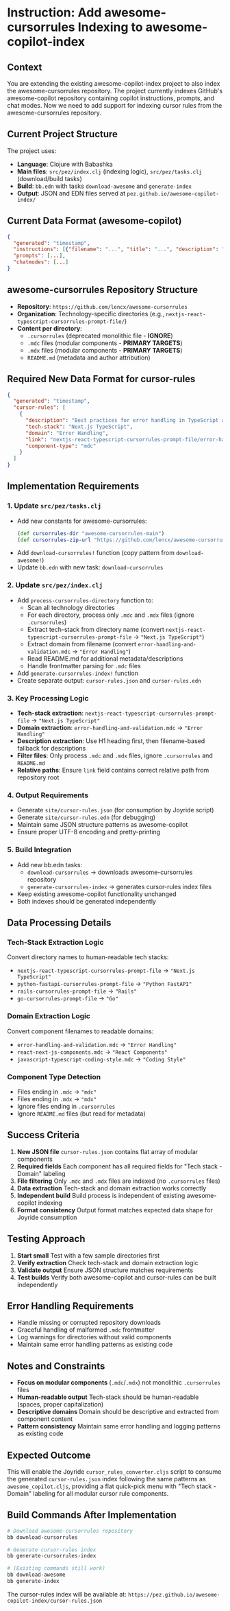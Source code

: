 # Instruction: Add awesome-cursorrules Indexing to awesome-copilot-index

## Context

You are extending the existing awesome-copilot-index project to also index the awesome-cursorrules repository. The project currently indexes GitHub's awesome-copilot repository containing copilot instructions, prompts, and chat modes. Now we need to add support for indexing cursor rules from the awesome-cursorrules repository.

## Current Project Structure

The project uses:
- **Language**: Clojure with Babashka
- **Main files**: `src/pez/index.clj` (indexing logic), `src/pez/tasks.clj` (download/build tasks)
- **Build**: `bb.edn` with tasks `download-awesome` and `generate-index`
- **Output**: JSON and EDN files served at `pez.github.io/awesome-copilot-index/`

## Current Data Format (awesome-copilot)

```json
{
  "generated": "timestamp",
  "instructions": [{"filename": "...", "title": "...", "description": "...", "link": "..."}],
  "prompts": [...],
  "chatmodes": [...]
}
```

## awesome-cursorrules Repository Structure

- **Repository**: `https://github.com/lencx/awesome-cursorrules`
- **Organization**: Technology-specific directories (e.g., `nextjs-react-typescript-cursorrules-prompt-file/`)
- **Content per directory**:
  - `.cursorrules` (deprecated monolithic file - **IGNORE**)
  - `.mdc` files (modular components - **PRIMARY TARGETS**)
  - `.mdx` files (modular components - **PRIMARY TARGETS**)
  - `README.md` (metadata and author attribution)

## Required New Data Format for cursor-rules

```json
{
  "generated": "timestamp",
  "cursor-rules": [
    {
      "description": "Best practices for error handling in TypeScript applications",
      "tech-stack": "Next.js TypeScript",
      "domain": "Error Handling",
      "link": "nextjs-react-typescript-cursorrules-prompt-file/error-handling-and-validation.mdc",
      "component-type": "mdc"
    }
  ]
}
```

## Implementation Requirements

### 1. Update `src/pez/tasks.clj`

- Add new constants for awesome-cursorrules:
  ```clojure
  (def cursorrules-dir "awesome-cursorrules-main")
  (def cursorrules-zip-url "https://github.com/lencx/awesome-cursorrules/archive/refs/heads/main.zip")
  ```
- Add `download-cursorrules!` function (copy pattern from `download-awesome!`)
- Update `bb.edn` with new task: `download-cursorrules`

### 2. Update `src/pez/index.clj`

- Add `process-cursorrules-directory` function to:
  - Scan all technology directories
  - For each directory, process only `.mdc` and `.mdx` files (ignore `.cursorrules`)
  - Extract tech-stack from directory name (convert `nextjs-react-typescript-cursorrules-prompt-file` → `"Next.js TypeScript"`)
  - Extract domain from filename (convert `error-handling-and-validation.mdc` → `"Error Handling"`)
  - Read README.md for additional metadata/descriptions
  - Handle frontmatter parsing for `.mdc` files
- Add `generate-cursorrules-index!` function
- Create separate output: `cursor-rules.json` and `cursor-rules.edn`

### 3. Key Processing Logic

- **Tech-stack extraction**: `nextjs-react-typescript-cursorrules-prompt-file` → `"Next.js TypeScript"`
- **Domain extraction**: `error-handling-and-validation.mdc` → `"Error Handling"`
- **Description extraction**: Use H1 heading first, then filename-based fallback for descriptions
- **Filter files**: Only process `.mdc` and `.mdx` files, ignore `.cursorrules` and `README.md`
- **Relative paths**: Ensure `link` field contains correct relative path from repository root

### 4. Output Requirements

- Generate `site/cursor-rules.json` (for consumption by Joyride script)
- Generate `site/cursor-rules.edn` (for debugging)
- Maintain same JSON structure patterns as awesome-copilot
- Ensure proper UTF-8 encoding and pretty-printing

### 5. Build Integration

- Add new bb.edn tasks:
  - `download-cursorrules` → downloads awesome-cursorrules repository
  - `generate-cursorrules-index` → generates cursor-rules index files
- Keep existing awesome-copilot functionality unchanged
- Both indexes should be generated independently

## Data Processing Details

### Tech-Stack Extraction Logic

Convert directory names to human-readable tech stacks:
- `nextjs-react-typescript-cursorrules-prompt-file` → `"Next.js TypeScript"`
- `python-fastapi-cursorrules-prompt-file` → `"Python FastAPI"`
- `rails-cursorrules-prompt-file` → `"Rails"`
- `go-cursorrules-prompt-file` → `"Go"`

### Domain Extraction Logic

Convert component filenames to readable domains:
- `error-handling-and-validation.mdc` → `"Error Handling"`
- `react-next-js-components.mdc` → `"React Components"`
- `javascript-typescript-coding-style.mdc` → `"Coding Style"`

### Component Type Detection

- Files ending in `.mdc` → `"mdc"`
- Files ending in `.mdx` → `"mdx"`
- Ignore files ending in `.cursorrules`
- Ignore `README.md` files (but read for metadata)

## Success Criteria

1. **New JSON file** `cursor-rules.json` contains flat array of modular components
2. **Required fields** Each component has all required fields for "Tech stack - Domain" labeling
3. **File filtering** Only `.mdc` and `.mdx` files are indexed (no `.cursorrules` files)
4. **Data extraction** Tech-stack and domain extraction works correctly
5. **Independent build** Build process is independent of existing awesome-copilot indexing
6. **Format consistency** Output format matches expected data shape for Joyride consumption

## Testing Approach

1. **Start small** Test with a few sample directories first
2. **Verify extraction** Check tech-stack and domain extraction logic
3. **Validate output** Ensure JSON structure matches requirements
4. **Test builds** Verify both awesome-copilot and cursor-rules can be built independently

## Error Handling Requirements

- Handle missing or corrupted repository downloads
- Graceful handling of malformed `.mdc` frontmatter
- Log warnings for directories without valid components
- Maintain same error handling patterns as existing code

## Notes and Constraints

- **Focus on modular components** (`.mdc`/`.mdx`) not monolithic `.cursorrules` files
- **Human-readable output** Tech-stack should be human-readable (spaces, proper capitalization)
- **Descriptive domains** Domain should be descriptive and extracted from component content
- **Pattern consistency** Maintain same error handling and logging patterns as existing code

## Expected Outcome

This will enable the Joyride `cursor_rules_converter.cljs` script to consume the generated `cursor-rules.json` index following the same patterns as `awesome_copilot.cljs`, providing a flat quick-pick menu with "Tech stack - Domain" labeling for all modular cursor rule components.

## Build Commands After Implementation

```bash
# Download awesome-cursorrules repository
bb download-cursorrules

# Generate cursor-rules index
bb generate-cursorrules-index

# (Existing commands still work)
bb download-awesome
bb generate-index
```

The cursor-rules index will be available at: `https://pez.github.io/awesome-copilot-index/cursor-rules.json`
